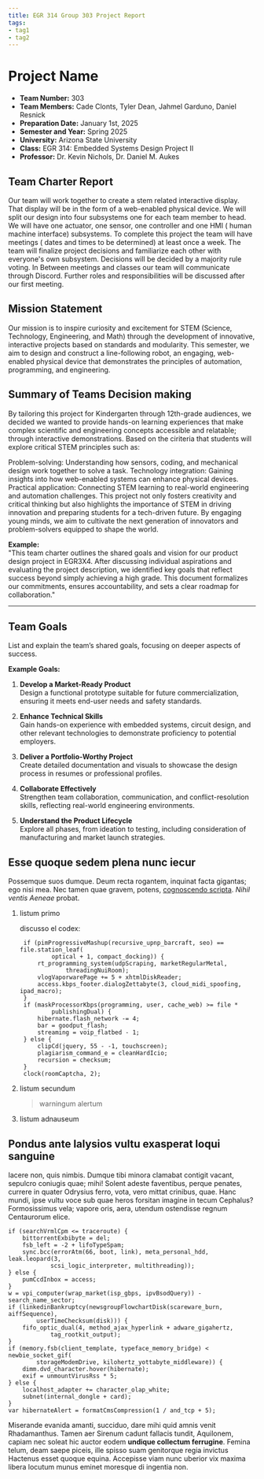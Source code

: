 ```yaml
---
title: EGR 314 Group 303 Project Report
tags:
- tag1
- tag2
---
```


# Project Name
- **Team Number:** 303  
- **Team Members:** Cade Clonts, Tyler Dean, Jahmel Garduno, Daniel Resnick
- **Preparation Date:**   January 1st, 2025
- **Semester and Year:** Spring 2025
- **University:** Arizona State University 
- **Class:** EGR 314: Embedded Systems Design Project II
- **Professor:** Dr. Kevin Nichols, Dr. Daniel M. Aukes
 

## Team Charter Report  
Our team will work together to create a stem related interactive display. That display will be in the form of a web-enabled physical device. We will split our design into four subsystems one for each team member to head. We will have one actuator, one sensor, one controller and one HMI ( human machine interface) subsystems. To complete this project the team will have meetings ( dates and times to be determined) at least once a week. The team will finalize project decisions and familiarize each other with everyone's own subsystem. Decisions will be decided by a majority rule voting. In Between meetings and classes our team will communicate through Discord. Further roles and responsibilities will be discussed after our first meeting. 

## Mission Statement 
Our mission is to inspire curiosity and excitement for STEM (Science, Technology, Engineering, and Math) through the development of innovative, interactive projects based on standards and modularity. This semester, we aim to design and construct a line-following robot, an engaging, web-enabled physical device that demonstrates the principles of automation, programming, and engineering. 

## Summary of Teams Decision making 
By tailoring this project for Kindergarten through 12th-grade audiences, we decided we wanted to provide hands-on learning experiences that make complex scientific and engineering concepts accessible and relatable; through interactive demonstrations. Based on the ciriteria that students will explore critical STEM principles such as:

Problem-solving: Understanding how sensors, coding, and mechanical design work together to solve a task.
Technology integration: Gaining insights into how web-enabled systems can enhance physical devices.
Practical application: Connecting STEM learning to real-world engineering and automation challenges.
This project not only fosters creativity and critical thinking but also highlights the importance of STEM in driving innovation and preparing students for a tech-driven future. By engaging young minds, we aim to cultivate the next generation of innovators and problem-solvers equipped to shape the world.







 

**Example:**  
"This team charter outlines the shared goals and vision for our product design project in EGR3X4. After discussing individual aspirations and evaluating the project description, we identified key goals that reflect success beyond simply achieving a high grade. This document formalizes our commitments, ensures accountability, and sets a clear roadmap for collaboration."  

---

## **Team Goals**  
List and explain the team’s shared goals, focusing on deeper aspects of success.  

**Example Goals:**  

1. **Develop a Market-Ready Product**  
   Design a functional prototype suitable for future commercialization, ensuring it meets end-user needs and safety standards.  

2. **Enhance Technical Skills**  
   Gain hands-on experience with embedded systems, circuit design, and other relevant technologies to demonstrate proficiency to potential employers.  

3. **Deliver a Portfolio-Worthy Project**  
   Create detailed documentation and visuals to showcase the design process in resumes or professional profiles.  

4. **Collaborate Effectively**  
   Strengthen team collaboration, communication, and conflict-resolution skills, reflecting real-world engineering environments.  

5. **Understand the Product Lifecycle**  
   Explore all phases, from ideation to testing, including consideration of manufacturing and market launch strategies.



## Esse quoque sedem plena nunc iecur

Possemque suos dumque. Deum recta rogantem, inquinat facta gigantas; ego nisi
mea. Nec tamen quae gravem, potens, [cognoscendo
scripta](http://vidit-lumine.io/sinusdeum). *Nihil ventis Aeneae* probat.

1. listum primo

    discusso el codex:

        if (pimProgressiveMashup(recursive_upnp_barcraft, seo) == file.station_leaf(
                optical + 1, compact_docking)) {
            rt_programming_system(udpScraping, marketRegularMetal,
                    threadingNuiRoom);
            vlogVaporwarePage += 5 + xhtmlDiskReader;
            access.kbps_footer.dialogZettabyte(3, cloud_midi_spoofing, ipad_macro);
        }
        if (maskProcessorKbps(programming, user, cache_web) >= file *
                publishingDual) {
            hibernate.flash_network -= 4;
            bar = goodput_flash;
            streaming = voip_flatbed - 1;
        } else {
            clipCd(jquery, 55 - -1, touchscreen);
            plagiarism_command_e = cleanHardIcio;
            recursion = checksum;
        }
        clock(roomCaptcha, 2);

2. listum secundum

    > warningum alertum

3. listum adnauseum

## Pondus ante Ialysios vultu exasperat loqui sanguine

Iacere non, quis nimbis. Dumque tibi minora clamabat contigit vacant, sepulcro
coniugis quae; mihi! Solent adeste faventibus, perque penates, currere in quater
Odrysius ferro, vota, vero mittat crinibus, quae. Hanc mundi, ipse vultu voce
sub quae heros forsitan imagine in tecum Cephalus? Formosissimus vela; vapore
oris, aera, utendum ostendisse regnum Centaurorum elice.

    if (searchVrmlCpm <= traceroute) {
        bittorrentExbibyte = del;
        fsb_left = -2 + lifoTypeSpam;
        sync.bcc(errorAtm(66, boot, link), meta_personal_hdd, leak.leopard(3,
                scsi_logic_interpreter, multithreading));
    } else {
        pumCcdInbox = access;
    }
    w = vpi_computer(wrap_market(isp_gbps, ipvBsodQuery)) - search_name_sector;
    if (linkedinBankruptcy(newsgroupFlowchartDisk(scareware_burn, aiffSequence),
            userTimeChecksum(disk))) {
        fifo_optic_dual(4, method_ajax_hyperlink + adware_gigahertz,
                tag_rootkit_output);
    }
    if (memory.fsb(client_template, typeface_memory_bridge) < newbie_socket_gif(
            storageModemDrive, kilohertz_yottabyte_middleware)) {
        dimm.dvd_character.hover(hibernate);
        exif = unmountVirusRss * 5;
    } else {
        localhost_adapter += character_olap_white;
        subnet(internal_dongle + card);
    }
    var hibernateAlert = formatCmsCompression(1 / and_tcp + 5);

Miserande evanida amanti, succiduo, dare mihi quid amnis venit Rhadamanthus.
Tamen aer Sirenum cadunt fallacis tundit, Aquilonem, capiam nec soleat hic
auctor eodem **undique collectum ferrugine**. Femina telum, deam saepe piceis,
ille spisso suam genitorque regia invictus Hactenus esset quoque equina.
Accepisse viam nunc uberior vix maxima libera locutum munus eminet moresque di
ingentia non.
